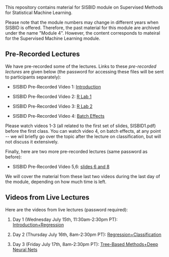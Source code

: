 This repository contains material for SISBID module on Supervised Methods for Statistical Machine Learning. 

Please note that the module numbers may change in different years when SISBID is offered. Therefore, the past material for this module are archived under the name "Module 4". However, the content corresponds to mateiral for the Supervised Machine Learning module. 

## Pre-Recorded Lectures

We have pre-recorded some of the lectures. Links to these *pre-recorded lectures* are given below (the password for accessing these files will be sent to participants separately):

- SISBID Pre-Recorded Video 1: [Introduction](https://www.dropbox.com/s/tcshtpmcbyfjlm3/SISBID2020_Video1_Intro_Ali.zip?dl=0)

- SISBID Pre-Recorded Video 2: [R Lab 1](https://www.dropbox.com/s/og8f8fqzxshbzmc/SISBID2020_Video2_Rlab1_Ali.zip?dl=0)

- SISBID Pre-Recorded Video 3: [R Lab 2](https://www.dropbox.com/s/49q1i8u9qc8mk6n/SISBID2020_Video3_Rlab2_Ali.zip?dl=0)

- SISBID Pre-Recorded Video 4: [Batch Effects](https://www.dropbox.com/s/nd00j9k8oodtiyd/SISBID2020_Video4_BatchEffects_Ali.zip?dl=0)

Please watch videos 1-3 (all related to the first set of slides, SISBID1.pdf) before the first class. You can watch video 4, on batch effects, at any point -- we wil briefly go over the topic after the lecture on classification, but will not discuss it extensively. 

Finally, here are two more pre-recorded lectures (same password as before): 

- SISBID Pre-Recorded Video 5,6: [slides 6 and 8](https://www.dropbox.com/sh/v5fyl8kks0nb1zv/AACGcFXHpHa8F_dPPKh9oUlUa?dl=0)

We will cover the material from these last two videos during the last day of the module, depending on how much time is left.

## Videos from Live Lectures

Here are the videos from live lectures (password required): 

1. Day 1 (Wednesday July 15th, 11:30am-2:30pm PT): [Introduction+Regression](https://washington.zoom.us/rec/share/5Nd0AaHg2TpLZ6eT2UXES6x-AKbdX6a81HMbqfYKmRmDMDIIdPWnlFSZcD7ZoTEw?startTime=1594836612000)

2. Day 2 (Thursday July 16th, 8am-2:30pm PT): [Regression+Classification](https://washington.zoom.us/rec/share/xu14EZfX3TNLa4nT-lDFAv46G777aaa82ndI-fUOmUk2qyLz6WEDvMSQubUPZQ-C?startTime=1594910697000)

3. Day 3 (Friday July 17th, 8am-2:30pm PT): [Tree-Based Methods+Deep Neural Nets](https://washington.zoom.us/rec/share/u9YsPbba7TJJQLf1zETzQfc-Lsf4eaa8gSUd_adbxRo3_jKsvF53HEGXORaYJ__P?startTime=1594997440000)
